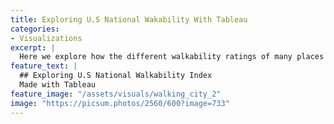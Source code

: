 ```yaml
---
title: Exploring U.S National Wakability With Tableau
categories:
- Visualizations
excerpt: |
  Here we explore how the different walkability ratings of many places in the U.S with some visuals
feature_text: |
  ## Exploring U.S National Walkability Index
  Made with Tableau
feature_image: "/assets/visuals/walking_city_2"
image: "https://picsum.photos/2560/600?image=733"
---
```


<html>  
<title>Basic HTML</title>  

<body>  

<script type="module">
import { TableauViz } from "https://public.tableau.com/javascripts/api/tableau.embedding.3.latest.js";  

const viz = new TableauViz();

viz.src = "https://public.tableau.com/views/WalkabilityAndNumberOfCars_16831713836970/ExploringWalkabilityIndexIntheU_S?:language=en-US&:display_count=n&:origin=viz_share_link";
viz.toolbar = "hidden";

document.getElementById("tableauViz").appendChild(viz);  
</script>  

<div style="width:1200px; height:1000px;">
<div id="tableauViz"></div>
</div>  

</body>  

</HTML>
